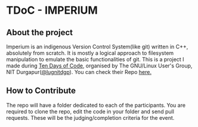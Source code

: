 # TDoC - IMPERIUM

## About the project

Imperium is an indigenous Version Control System(like git) written in C++, absolutely from scratch.
It is mostly a logical approach to filesystem manipulation to emulate the basic functionalities of git. This is a project I made during [Ten Days of Code](https://10-days-of-code.netlify.app/), organised by The GNU/Linux User's Group, NIT Durgapur([@lugnitdgp](https://github.com/lugnitdgp)). You can check their Repo [here.](https://github.com/lugnitdgp/TDoC-Imperium)

## How to Contribute

The repo will have a folder dedicated to each of the participants. You are required to clone the repo, edit the code in your folder and send pull requests. These will be the judging/completion criteria for the event.
